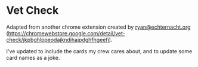 # Vet Check

Adapted from another chrome extension created by ryan@echternacht.org (https://chromewebstore.google.com/detail/vet-check/jkpbghlppeodajkndihajpdghfhgeefj). 

I've updated to include the cards my crew cares about, and to update some card names as a joke.

